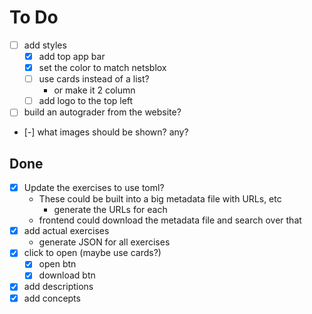 # To Do
- [ ] add styles
	- [x] add top app bar
	- [x] set the color to match netsblox
	- [ ] use cards instead of a list?
		- or make it 2 column
	- [ ] add logo to the top left
- [ ] build an autograder from the website?
- [-] what images should be shown? any?

## Done
- [x] Update the exercises to use toml?
	- These could be built into a big metadata file with URLs, etc
		- generate the URLs for each
	- frontend could download the metadata file and search over that
- [x] add actual exercises
	- generate JSON for all exercises
- [x] click to open (maybe use cards?)
	- [x] open btn
	- [x] download btn
- [x] add descriptions
- [x] add concepts
